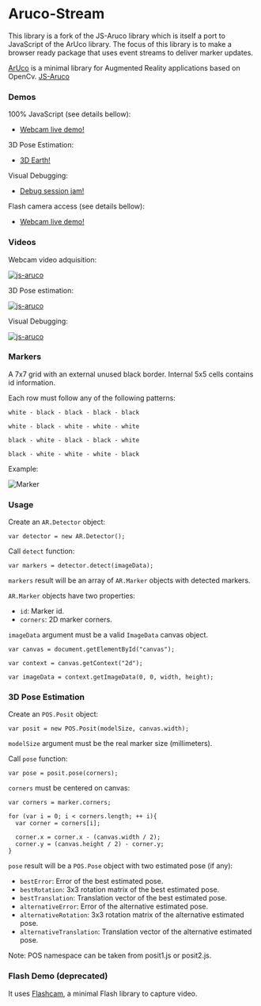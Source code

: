 # Aruco-Stream
This library is a fork of the JS-Aruco library which is itself a port to JavaScript of the ArUco library. The focus of this library is to make a browser ready package that uses event streams to deliver marker updates.

[ArUco](http://www.uco.es/investiga/grupos/ava/node/26) is a minimal library for Augmented Reality applications based on OpenCv.
[JS-Aruco](https://github.com/jcmellado/js-aruco)


### Demos ###

100% JavaScript (see details bellow):

- [Webcam live demo!](https://jcmellado.github.io/js-aruco/getusermedia/getusermedia.html)

3D Pose Estimation:

- [3D Earth!](https://jcmellado.github.io/js-aruco/debug-posit/debug-posit.html)

Visual Debugging:

- [Debug session jam!](https://jcmellado.github.io/js-aruco/debug/debug.html)

Flash camera access (see details bellow):

- [Webcam live demo!](https://jcmellado.github.io/js-aruco/webcam/webcam.html)

### Videos ###

Webcam video adquisition:

[![js-aruco](http://img.youtube.com/vi/_wzPupbww4I/0.jpg)](http://www.youtube.com/watch?v=_wzPupbww4I)

3D Pose estimation:

[![js-aruco](http://img.youtube.com/vi/9WD4wR3_-JM/0.jpg)](http://www.youtube.com/watch?v=9WD4wR3_-JM)

Visual Debugging:

[![js-aruco](http://img.youtube.com/vi/xvTMRdgySUQ/0.jpg)](http://www.youtube.com/watch?v=xvTMRdgySUQ)

### Markers ###

A 7x7 grid with an external unused black border. Internal 5x5 cells contains id information.

Each row must follow any of the following patterns:

`white - black - black - black - black`

`white - black - white - white - white`

`black - white - black - black - white`

`black - white - white - white - black`

Example:

![Marker](http://www.inmensia.com/files/pictures/external/1001.png)

### Usage ###
Create an `AR.Detector` object:

```
var detector = new AR.Detector();
```

Call `detect` function:

```
var markers = detector.detect(imageData);
```

`markers` result will be an array of `AR.Marker` objects with detected markers.

`AR.Marker` objects have two properties:

 * `id`: Marker id.
 * `corners`: 2D marker corners.

`imageData` argument must be a valid `ImageData` canvas object.

```
var canvas = document.getElementById("canvas");
    
var context = canvas.getContext("2d");

var imageData = context.getImageData(0, 0, width, height);
```

### 3D Pose Estimation ###
Create an `POS.Posit` object:

```
var posit = new POS.Posit(modelSize, canvas.width);
```

`modelSize` argument must be the real marker size (millimeters).

Call `pose` function:

```
var pose = posit.pose(corners);
```

`corners` must be centered on canvas:

```
var corners = marker.corners;

for (var i = 0; i < corners.length; ++ i){
  var corner = corners[i];

  corner.x = corner.x - (canvas.width / 2);
  corner.y = (canvas.height / 2) - corner.y;
}
```

`pose` result will be a `POS.Pose` object with two estimated pose (if any):

 * `bestError`: Error of the best estimated pose.
 * `bestRotation`: 3x3 rotation matrix of the best estimated pose.
 * `bestTranslation`: Translation vector of the best estimated pose.
 * `alternativeError`: Error of the alternative estimated pose.
 * `alternativeRotation`: 3x3 rotation matrix of the alternative estimated pose.
 * `alternativeTranslation`: Translation vector of the alternative estimated pose.

Note: POS namespace can be taken from posit1.js or posit2.js.

### Flash Demo (deprecated) ###

It uses [Flashcam](https://github.com/jcmellado/flashcam), a minimal Flash library to capture video.
